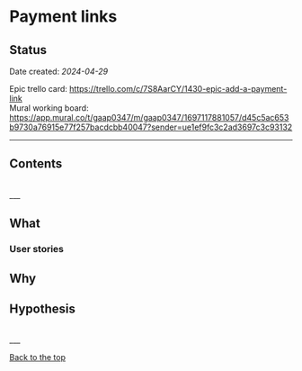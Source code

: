 # Payment links

## Status

Date created: *2024-04-29* 

Epic trello card: https://trello.com/c/7S8AarCY/1430-epic-add-a-payment-link  
Mural working board: https://app.mural.co/t/gaap0347/m/gaap0347/1697117881057/d45c5ac653b9730a76915e77f257bacdcbb40047?sender=ue1ef9fc3c2ad3697c3c93132  
___  

## Contents  



<br>
___  

## What  



### User stories  



## Why  



## Hypothesis  



<br>
___  

<br> 

[Back to the top](#payment-links)
